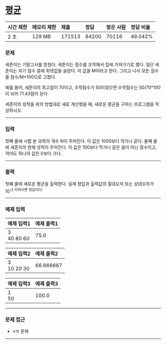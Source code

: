 # [평균](https://www.acmicpc.net/problem/1546)

<div align = center>

| 시간 제한 | 메모리 제한 | 제출 | 정답 | 맞은 사람 | 정답 비율 |
| :-------- | :---------- | :------ | :----- | :-------- | :-------- |
|    2 초   |    128 MB   |  171513 | 84200 |   70116  |  	49.042%     |

</div>

### 문제

세준이는 기말고사를 망쳤다. 세준이는 점수를 조작해서 집에 가져가기로 했다. 일단 세준이는 자기 점수 중에 최댓값을 골랐다. 이 값을 M이라고 한다. 그리고 나서 모든 점수를 점수/M*100으로 고쳤다.

예를 들어, 세준이의 최고점이 70이고, 수학점수가 50이었으면 수학점수는 50/70*100이 되어 71.43점이 된다.

세준이의 성적을 위의 방법대로 새로 계산했을 때, 새로운 평균을 구하는 프로그램을 작성하시오.



---

### 입력

첫째 줄에 시험 본 과목의 개수 N이 주어진다. 이 값은 1000보다 작거나 같다. 둘째 줄에 세준이의 현재 성적이 주어진다. 이 값은 100보다 작거나 같은 음이 아닌 정수이고, 적어도 하나의 값은 0보다 크다.


---

### 출력

첫째 줄에 새로운 평균을 출력한다. 실제 정답과 출력값의 절대오차 또는 상대오차가 10<sup>-2 이하이면 정답이다.


---

### 예제 입력

| 예제 입력1 | 예제 출력1 |
| :--- | :--- |
|  3<br>40 80 60  |   75.0   |

| 예제 입력2 | 예제 출력2 |
| :--- | :--- |
|  3<br>10 20 30  |   66.666667   |

| 예제 입력3 | 예제 출력3 |
| :--- | :--- |
|  1<br>50  |   100.0   |

---

### 문제 접근

- `수학` 문제

--- 









